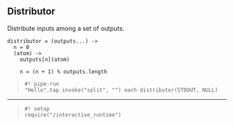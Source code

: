 Distributor
-----------

Distribute inputs among a set of outputs.

    distributor = (outputs...) ->
      n = 0
      (atom) ->
        outputs[n](atom)

        n = (n + 1) % outputs.length

>     #! pipe-run
>     "Hello".tap invoke("split", "") each distributor(STDOUT, NULL)

----

>     #! setup
>     require("/interactive_runtime")
